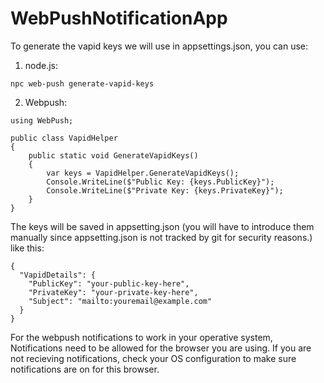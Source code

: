 # WebPushNotificationApp

To generate the vapid keys we will use in appsettings.json, you can use: 
1) node.js:
   
 ```npc web-push generate-vapid-keys```
 
2) Webpush:
```   
using WebPush;

public class VapidHelper
{
    public static void GenerateVapidKeys()
    {
        var keys = VapidHelper.GenerateVapidKeys();
        Console.WriteLine($"Public Key: {keys.PublicKey}");
        Console.WriteLine($"Private Key: {keys.PrivateKey}");
    }
}
```
The keys will be saved in appsetting.json (you will have to introduce them manually since appsetting.json is not tracked by git for security reasons.)
like this:
```
{
  "VapidDetails": {
    "PublicKey": "your-public-key-here",
    "PrivateKey": "your-private-key-here",
    "Subject": "mailto:youremail@example.com"
  }
}
```

For the webpush notifications to work in your operative system, Notifications need to be allowed for the browser you are using. 
If you are not recieving notifications, check your OS configuration to make sure notifications are on for this browser.
